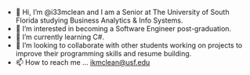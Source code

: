 - 👋 Hi, I’m @i33mclean and I am a Senior at The University of South Florida studying Business Analytics & Info Systems.
- 👀 I’m interested in becoming a Software Engineer post-graduation.
- 🌱 I’m currently learning C#.
- 💞️ I’m looking to collaborate with other students working on projects to improve their programming skills and resume building.
- 📫 How to reach me ... ikmclean@usf.edu

<!---
i33mclean/i33mclean is a ✨ special ✨ repository because its `README.md` (this file) appears on your GitHub profile.
You can click the Preview link to take a look at your changes.
--->
